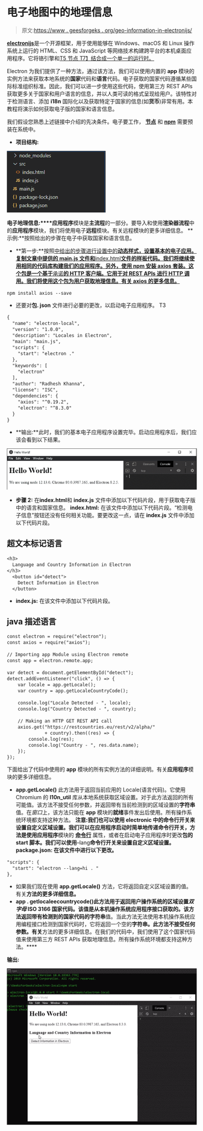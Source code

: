 # 电子地图中的地理信息

> 原文:[https://www . geesforgeks . org/geo-information-in-electronijs/](https://www.geeksforgeeks.org/geo-information-in-electronjs/)

[**electronijs**](https://www.geeksforgeeks.org/introduction-to-electronjs/)是一个开源框架，用于使用能够在 Windows、macOS 和 Linux 操作系统上运行的 HTML、CSS 和 JavaScript 等网络技术构建跨平台的本机桌面应用程序。它将铬引擎和[T5 节点 T7】结合成一个单一的运行时。](https://www.geeksforgeeks.org/introduction-to-nodejs/)

Electron 为我们提供了一种方法，通过该方法，我们可以使用内置的 **app** 模块的实例方法来获取本地系统的**国家**代码和**语言**代码。电子获取的国家代码遵循某些国际标准组织标准。因此，我们可以进一步使用这些代码，使用第三方 REST APIs 获取更多关于国家和用户语言的信息，并以人类可读的格式呈现给用户。该特性对于检测语言、添加 **i18n** 国际化以及获取特定于国家的信息(如**货币**)非常有用。本教程将演示如何获取电子版的国家和语言信息。

我们假设您熟悉上述链接中介绍的先决条件。电子要工作， [**节点**](https://www.geeksforgeeks.org/introduction-to-nodejs/) 和 [**npm**](https://www.geeksforgeeks.org/node-js-npm-node-package-manager/) 需要预装在系统中。

*   **项目结构:**

![Project Structure](img/b6a61537b0f4414c3dbee0fe79907e56.png)

**电子地理信息:****应用程序**模块是**主流程**的一部分。要导入和使用**渲染器流程**中的**应用程序**模块，我们将使用电子**远程**模块。有关远程模块的更多详细信息。
**示例:**按照给出的步骤在电子中获取国家和语言信息。

*   **第一步:**按照[中给出的步骤进行设置中的**动态样式，设置基本的电子应用。复制文章中提供的 **main.js** 文件和**index.html**文件的样板代码。我们将继续使用相同的代码库构建我们的应用程序。另外，使用 **npm** 安装 **axios** 套装。这个包是一个基于**承诺**的 HTTP 客户端。它用于对 REST APIs 进行 HTTP 调用。我们将使用这个包为用户获取地理信息。有关 axios 的更多信息。**](https://www.geeksforgeeks.org/dynamic-styling-in-electronjs/)

```htmlhtml
npm install axios --save

```

*   还要对**包. json** 文件进行必要的更改，以启动电子应用程序。
    T3

```htmlhtml
{
  "name": "electron-local",
  "version": "1.0.0",
  "description": "Locales in Electron",
  "main": "main.js",
  "scripts": {
    "start": "electron ."
  },
  "keywords": [
    "electron"
  ],
  "author": "Radhesh Khanna",
  "license": "ISC",
  "dependencies": {
    "axios": "^0.19.2",
    "electron": "^8.3.0"
  }
}

```

*   **输出:**此时，我们的基本电子应用程序设置完毕。启动应用程序后，我们应该会看到以下结果。

[![](img/b32d8f95392fcbe0adbaa31fa63d952f.png)](https://media.geeksforgeeks.org/wp-content/uploads/20200512225834/Output-1105.png)

*   **步骤 2:** 在**index.html**和 **index.js** 文件中添加以下代码片段，用于获取电子版中的语言和国家信息。
    **index.html:** 在该文件中添加以下代码片段。“检测电子信息”按钮还没有任何相关功能。要更改这一点，请在 **index.js** 文件中添加以下代码片段。

## 超文本标记语言

```htmlhtml
<h3>
  Language and Country Information in Electron
</h3>
  <button id="detect">
    Detect Information in Electron
  </button>
```

*   **index.js:** 在该文件中添加以下代码片段。

## java 描述语言

```htmlhtml
const electron = require("electron");
const axios = require("axios");

// Importing app Module using Electron remote
const app = electron.remote.app;

var detect = document.getElementById("detect");
detect.addEventListener("click", () => {
    var locale = app.getLocale();
    var country = app.getLocaleCountryCode();

    console.log("Locale Detected - ", locale);
    console.log("Country Detected - ", country);

    // Making an HTTP GET REST API call
    axios.get("https://restcountries.eu/rest/v2/alpha/"
              + country).then((res) => {
        console.log(res);
        console.log("Country - ", res.data.name);
    });
});
```

下面给出了代码中使用的 **app** 模块的所有实例方法的详细说明。有关**应用程序**模块的更多详细信息。

*   **app.getLocale()** 此方法用于返回当前应用的 Locale(语言代码)。它使用 Chromium 的 **l10n_util** 库从本地系统获取区域设置。对于此方法返回的所有可能值。该方法不接受任何参数，并返回带有当前检测到的区域设置的**字符串**值。在*窗口*上，该方法只能在 **app** 模块的**就绪**事件发出后使用。所有操作系统环境都支持这种方法。
    **注意:**我们也可以使用 electronic 中的命令行开关来设置自定义区域设置。我们可以在应用程序启动时简单地传递命令行开关，方法是使用**应用程序**模块的 [**命令行**](https://www.electronjs.org/docs/api/command-line) 属性，或者在启动电子应用程序时更改**包的 **start** 脚本。我们可以使用**–lang**命令行开关来设置自定义区域设置。
    **package.json:** 在该文件中进行以下更改。**

```htmlhtml
"scripts": {
  "start": "electron --lang=hi . "
},

```

*   如果我们现在使用 **app.getLocale()** 方法，它将返回自定义区域设置的值。有关**方法的更多详细信息。**
*   **app . getlocaleecountrycode()**此方法用于返回用户操作系统的区域设置*双字母* **ISO 3166** 国家代码。该值是从本机操作系统应用程序接口获取的。该方法返回带有检测到的国家代码的**字符串**值。当此方法无法使用本机操作系统应用编程接口检测到国家代码时，它将返回一个空的**字符串。此方法不接受任何参数。有关**方法的更多详细信息。在我们的代码中，我们使用了这个国家代码值来使用第三方 REST APIs 获取地理信息。所有操作系统环境都支持这种方法。****

**输出:**

[![](img/c227c8c61df60f73bdebe0e2f54e456a.png)](https://media.geeksforgeeks.org/wp-content/uploads/20200606205510/Output-1-GIF3.gif)